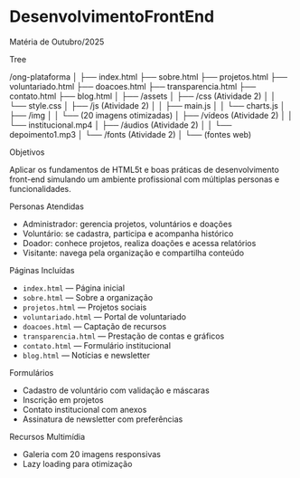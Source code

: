 # DesenvolvimentoFrontEnd
Matéria de Outubro/2025

Tree

/ong-plataforma
│
├── index.html
├── sobre.html
├── projetos.html
├── voluntariado.html
├── doacoes.html
├── transparencia.html
├── contato.html
├── blog.html
│
├── /assets
│   ├── /css (Atividade 2)
│   │   └── style.css
│   ├── /js (Atividade 2)
│   │   ├── main.js
│   │   └── charts.js
│   ├── /img
│   │   └── (20 imagens otimizadas)
│   ├── /vídeos (Atividade 2)
│   │   └── institucional.mp4
│   ├── /áudios (Atividade 2)
│   │   └── depoimento1.mp3
│   └── /fonts (Atividade 2)
│       └── (fontes web)

Objetivos

Aplicar os fundamentos de HTML5t e boas práticas de desenvolvimento front-end simulando um ambiente profissional com múltiplas personas e funcionalidades.

Personas Atendidas

- Administrador: gerencia projetos, voluntários e doações
- Voluntário: se cadastra, participa e acompanha histórico
- Doador: conhece projetos, realiza doações e acessa relatórios
- Visitante: navega pela organização e compartilha conteúdo

Páginas Incluídas

- `index.html` — Página inicial
- `sobre.html` — Sobre a organização
- `projetos.html` — Projetos sociais
- `voluntariado.html` — Portal de voluntariado
- `doacoes.html` — Captação de recursos
- `transparencia.html` — Prestação de contas e gráficos
- `contato.html` — Formulário institucional
- `blog.html` — Notícias e newsletter

Formulários

- Cadastro de voluntário com validação e máscaras
- Inscrição em projetos
- Contato institucional com anexos
- Assinatura de newsletter com preferências

Recursos Multimídia

- Galeria com 20 imagens responsivas
- Lazy loading para otimização
